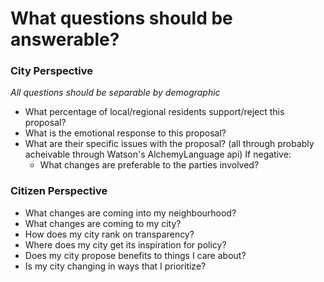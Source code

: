# What questions should be answerable?
### City Perspective
*All questions should be separable by demographic*

* What percentage of local/regional residents support/reject this proposal?
* What is the emotional response to this proposal?
* What are their specific issues with the proposal?
(all through probably acheivable through Watson's AlchemyLanguage api)
If negative:
  * What changes are preferable to the parties involved?

### Citizen Perspective
* What changes are coming into my neighbourhood?
* What changes are coming to my city?
* How does my city rank on transparency?
* Where does my city get its inspiration for policy? 
* Does my city propose benefits to things I care about?
* Is my city changing in ways that I prioritize?